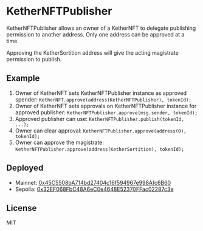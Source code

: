 # KetherNFTPublisher


KetherNFTPublisher allows an owner of a KetherNFT to delegate
publishing permission to another address. Only one address can be approved
at a time.

Approving the KetherSortition address will give the acting magistrate
permission to publish.

## Example

1. Owner of KetherNFT sets KetherNFTPublisher instance as approved spender:
   `KetherNFT.approve(address(KetherNFTPublisher), tokenId);`
2. Owner of KetherNFT sets approvals on KetherNFTPublisher instance for approved publisher:
   `KetherNFTPublisher.approve(msg.sender, tokenId);`
3. Approved publisher can use:
   `KetherNFTPublisher.publish(tokenId, ...);`
4. Owner can clear approval:
   `KetherNFTPublisher.approve(address(0), tokenId);`
5. Owner can approve the magistrate:
   `KetherNFTPublisher.approve(address(KetherSortition), tokenId);`


## Deployed

- Mainnet: [0x45C5508bA714bd27404c16f594967e998Afc6B60](https://etherscan.io/address/0x45C5508bA714bd27404c16f594967e998Afc6B60)
- Sepolia: [0x32EF068FbC48A6eC0e4648E52370FFac02287c3e](https://sepolia.etherscan.io/address/0x32EF068FbC48A6eC0e4648E52370FFac02287c3e)

## License

MIT
